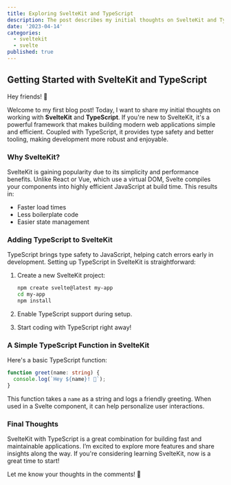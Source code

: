 ```yaml
---
title: Exploring SvelteKit and TypeScript
description: The post describes my initial thoughts on SvelteKit and TypeScript
date: '2023-04-14'
categories:
  - sveltekit
  - svelte
published: true
---
```


## Getting Started with SvelteKit and TypeScript

Hey friends! 👋

Welcome to my first blog post! Today, I want to share my initial thoughts on
working with **SvelteKit** and **TypeScript**. If you're new to SvelteKit, it's
a powerful framework that makes building modern web applications simple and
efficient. Coupled with TypeScript, it provides type safety and better tooling,
making development more robust and enjoyable.

### Why SvelteKit?

SvelteKit is gaining popularity due to its simplicity and performance benefits.
Unlike React or Vue, which use a virtual DOM, Svelte compiles your components
into highly efficient JavaScript at build time. This results in:

- Faster load times
- Less boilerplate code
- Easier state management

### Adding TypeScript to SvelteKit

TypeScript brings type safety to JavaScript, helping catch errors early in
development. Setting up TypeScript in SvelteKit is straightforward:

1. Create a new SvelteKit project:

   ```sh
   npm create svelte@latest my-app
   cd my-app
   npm install
   ```

2. Enable TypeScript support during setup.
3. Start coding with TypeScript right away!

### A Simple TypeScript Function in SvelteKit

Here's a basic TypeScript function:

```ts
function greet(name: string) {
  console.log(`Hey ${name}! 👋`);
}
```

This function takes a `name` as a string and logs a friendly greeting. When used
in a Svelte component, it can help personalize user interactions.

### Final Thoughts

SvelteKit with TypeScript is a great combination for building fast and
maintainable applications. I’m excited to explore more features and share
insights along the way. If you're considering learning SvelteKit, now is a great
time to start!

Let me know your thoughts in the comments! 🚀
